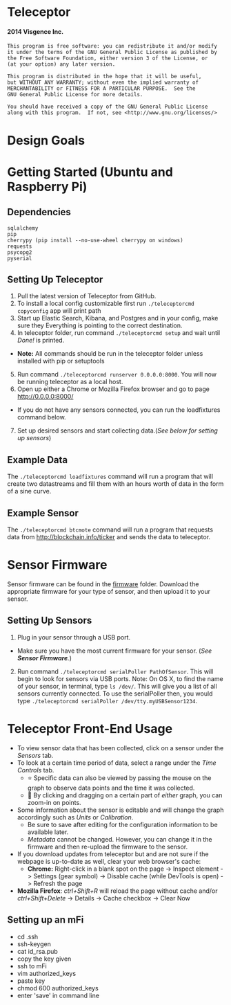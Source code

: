 # Teleceptor
#### 2014 Visgence Inc.
    This program is free software: you can redistribute it and/or modify
    it under the terms of the GNU General Public License as published by
    the Free Software Foundation, either version 3 of the License, or
    (at your option) any later version.

    This program is distributed in the hope that it will be useful,
    but WITHOUT ANY WARRANTY; without even the implied warranty of
    MERCHANTABILITY or FITNESS FOR A PARTICULAR PURPOSE.  See the
    GNU General Public License for more details.

    You should have received a copy of the GNU General Public License
    along with this program.  If not, see <http://www.gnu.org/licenses/>

# Design Goals


# Getting Started (Ubuntu and Raspberry Pi)
## Dependencies
```
sqlalchemy
pip
cherrypy (pip install --no-use-wheel cherrypy on windows)
requests
psycopg2
pyserial
```
## Setting Up Teleceptor
1. Pull the latest version of Teleceptor from GitHub.
2. To install a local config customizable first run ```./teleceptorcmd copyconfig``` app will print path
3. Start up Elastic Search, Kibana, and Postgres and in your config, make sure they Everything is pointing to the correct destination.
4. In teleceptor folder, run command ```./teleceptorcmd setup``` and wait until _Done!_ is printed.
  * **Note:** All commands should be run in the teleceptor folder unless installed with pip or setuptools
5. Run command ```./teleceptorcmd runserver 0.0.0.0:8000```. You will now be running teleceptor as a local host.
6. Open up either a Chrome or Mozilla Firefox browser and go to page http://0.0.0.0:8000/
  * If you do not have any sensors connected, you can run the loadfixtures command below.
7. Set up desired sensors and start collecting data.(_See below for setting up sensors_)

## Example Data
The ```./teleceptorcmd loadfixtures``` command will run a program that will create two datastreams and fill them with an hours worth of data in the form of a sine curve.

## Example Sensor
The ```./teleceptorcmd btcmote``` command will run a program that requests data from http://blockchain.info/ticker and sends the data to teleceptor.


# Sensor Firmware
Sensor firmware can be found in the [firmware](https://github.com/visgence/teleceptor/tree/master/firmware) folder. Download the appropriate firmware for your type of sensor, and then upload it to your sensor.


## Setting Up Sensors
1. Plug in your sensor through a USB port.
* Make sure you have the most current firmware for your sensor. (_See **Sensor Firmware**._)
2. Run command ```./teleceptorcmd serialPoller PathOfSensor```. This will begin to look for sensors via USB ports.
Note: On OS X, to find the name of your sensor, in terminal, type ```ls /dev/```. This will give you a list of all sensors currently connected. To use the serialPoller then, you would type ```./teleceptorcmd serialPoller /dev/tty.myUSBSensor1234```.


# Teleceptor Front-End Usage
* To view sensor data that has been collected, click on a sensor under the _Sensors_ tab.
* To look at a certain time period of data, select a range under the _Time Controls_ tab.
  * :star: Specific data can also be viewed by passing the mouse on the graph to observe data points and the time it was collected.
  * :star2: By clicking and dragging on a certain part of _either_ graph, you can zoom-in on points.
* Some information about the sensor is editable and will change the graph accordingly such as _Units_ or _Calibration_.
  * Be sure to save after editing for the configuration information to be available later.
  * _Metadata_ cannot be changed. However, you can change it in the firmware and then re-upload the firmware to the sensor.
* If you download updates from teleceptor but and are not sure if the webpage is up-to-date as well, clear your web browser's cache:
  * **Chrome:** Right-click in a blank spot on the page -> Inspect element -> Settings (gear symbol) -> Disable cache (while DevTools is open) -> Refresh the page
 * **Mozilla Firefox**: _ctrl+Shift+R_ will reload the page without cache and/or _ctrl+Shift+Delete_ -> Details -> Cache checkbox -> Clear Now


## Setting up an mFi
* cd .ssh
* ssh-keygen
* cat id_rsa.pub
* copy the key given
* ssh to mFi
* vim authorized_keys
* paste key
* chmod 600 authorized_keys
* enter 'save' in command line
